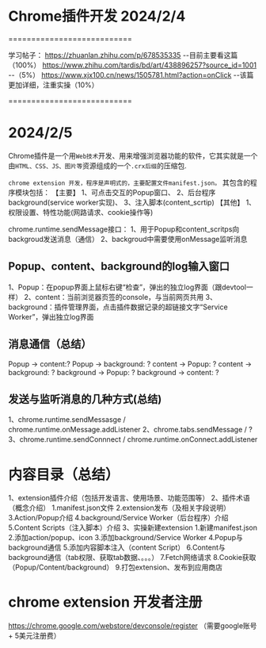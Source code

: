 # Chrome插件开发 2024/2/4

===========================

学习帖子：
https://zhuanlan.zhihu.com/p/678535335  --目前主要看这篇（100%）
https://www.zhihu.com/tardis/bd/art/438896257?source_id=1001 --（5%）
https://www.xjx100.cn/news/1505781.html?action=onClick --该篇更加详细，注重实操（10%）

===========================
# 2024/2/5

Chrome插件是一个用`Web技术`开发、用来增强浏览器功能的软件，它其实就是一个由`HTML、CSS、JS、图片等`资源组成的一个`.crx后缀`的压缩包.

`chrome extension 开发，程序是声明式的，主要配置文件manifest.json。`
其包含的程序模块包括：
【主要】
1、可点击交互的Popup窗口、
2、后台程序background(service worker实现)、
3、注入脚本(content_scrtip)
【其他】
1、权限设置、特性功能(网路请求、cookie操作等)

chrome.runtime.sendMessage接口：
1、用于Popup和content_scritps向backgroud发送消息（通信）
2、backgroud中需要使用onMessage监听消息

## Popup、content、background的log输入窗口
1、Popup：在popup界面上鼠标右键“检查”，弹出的独立log界面（跟devtool一样）
2、content：当前浏览器页签的console，与当前网页共用
3、background：插件管理界面，点击插件数据记录的超链接文字“Service Worker”，弹出独立log界面

## 消息通信（总结）
Popup -> content:?
Popup -> background: ?
content -> Popup: ?
content -> background: ?
background -> Popup: ?
background -> content: ?

## 发送与监听消息的几种方式(总结)
1、chrome.runtime.sendMessasge / chrome.runtime.onMessage.addListener
2、chrome.tabs.sendMessage / ?
3、chrome.runtime.sendConnnect / chrome.runtime.onConnect.addListener

# 内容目录（总结）
1、extension插件介绍（包括开发语言、使用场景、功能范围等）
2、插件术语（概念介绍）
    1.manifest.json文件
    2.extension发布（及相关字段说明）
    3.Action/Popup介绍
    4.background/Service Worker（后台程序）介绍
    5.Content Scripts（注入脚本）介绍
3、实操新建extension
    1.新建manifest.json
    2.添加action/popup、icon
    3.添加background/Service Worker
    4.Popup与background通信
    5.添加内容脚本注入（content Script）
    6.Content与background通信（tab权限、获取tab数据、。。。）
    7.Fetch网络请求
    8.Cookie获取（Popup/Content/background）
    9.打包extension、发布到应用商店

# chrome extension 开发者注册
https://chrome.google.com/webstore/devconsole/register
（需要google账号 + 5美元注册费）
